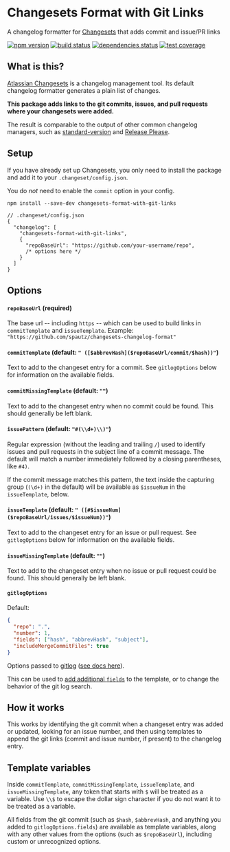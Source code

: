 # Changesets Format with Git Links

A changelog formatter for [Changesets](https://github.com/changesets/changesets) that adds commit and issue/PR links

[![npm version](https://img.shields.io/npm/v/changesets-format-with-git-links.svg)](https://www.npmjs.com/package/changesets-format-with-git-links)
[![build status](https://github.com/spautz/changesets-changelog-format/workflows/CI/badge.svg)](https://github.com/spautz/changesets-changelog-format/actions)
[![dependencies status](https://img.shields.io/librariesio/release/npm/changesets-format-with-git-links.svg)](https://libraries.io/github/spautz/changesets-format-with-git-links)
[![test coverage](https://img.shields.io/coveralls/github/spautz/changesets-changelog-format/main.svg)](https://coveralls.io/github/spautz/changesets-changelog-format?branch=main)

## What is this?

[Atlassian Changesets](https://github.com/changesets/changesets) is a changelog management tool. Its default changelog formatter
generates a plain list of changes.

**This package adds links to the git commits, issues, and pull requests where your changesets were added.**

The result is comparable to the output of other common changelog managers, such as [standard-version](https://github.com/conventional-changelog/standard-version/blob/master/CHANGELOG.md)
and [Release Please](https://github.com/googleapis/release-please/blob/main/CHANGELOG.md).

## Setup

If you have already set up Changesets, you only need to install the package and add it to your `.changeset/config.json`.

You do _not_ need to enable the `commit` option in your config.

```shell
npm install --save-dev changesets-format-with-git-links
```

```
// .changeset/config.json
{
  "changelog": [
    "changesets-format-with-git-links",
    {
      "repoBaseUrl": "https://github.com/your-username/repo",
      /* options here */
    }
  ]
}
```

## Options

#### `repoBaseUrl` (required)

The base url -- including `https` -- which can be used to build links in `commitTemplate` and `issueTemplate`. Example: `"https://github.com/spautz/changesets-changelog-format"`

#### `commitTemplate` (default: `" ([$abbrevHash]($repoBaseUrl/commit/$hash))"`)

Text to add to the changeset entry for a commit. See `gitlogOptions` below for information on the available fields.

#### `commitMissingTemplate` (default: `""`)

Text to add to the changeset entry when no commit could be found. This should generally be left blank.

#### `issuePattern` (default: `"#(\\d+)\\)"`)

Regular expression (without the leading and trailing `/`) used to identify issues and pull requests in the subject line of a commit message.
The default will match a number immediately followed by a closing parentheses, like `#4)`.

If the commit message matches this pattern, the text inside the capturing group (`(\d+)` in the default) will be available as `$issueNum` in the `issueTemplate`, below.

#### `issueTemplate` (default: `" ([#$issueNum]($repoBaseUrl/issues/$issueNum))"`)

Text to add to the changeset entry for an issue or pull request. See `gitlogOptions` below for information on the available fields.

#### `issueMissingTemplate` (default: `""`)

Text to add to the changeset entry when no issue or pull request could be found. This should generally be left blank.

#### `gitlogOptions`

Default:

```json
{
  "repo": ".",
  "number": 1,
  "fields": ["hash", "abbrevHash", "subject"],
  "includeMergeCommitFiles": true
}
```

Options passed to [gitlog](https://github.com/domharrington/node-gitlog) ([see docs here](https://github.com/domharrington/node-gitlog#options)).

This can be used to [add additional `fields`](https://github.com/domharrington/node-gitlog#user-content-optional-fields) to the template, or to change the
behavior of the git log search.

## How it works

This works by identifying the git commit when a changeset entry was added or updated, looking for an issue number,
and then using templates to append the git links (commit and issue number, if present) to the changelog entry.

## Template variables

Inside `commitTemplate`, `commitMissingTemplate`, `issueTemplate`, and `issueMissingTemplate`, any token that starts with `$` will be treated
as a variable. Use `\\$` to escape the dollar sign character if you do not want it to be treated as a variable.

All fields from the git commit (such as `$hash`, `$abbrevHash`, and anything you added to `gitlogOptions.fields`) are available
as template variables, along with any other values from the options (such as `$repoBaseUrl`), including custom or unrecognized options.
